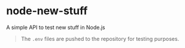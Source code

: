 # node-new-stuff
A simple API to test new stuff in Node.js

> The `.env` files are pushed to the repository for testing purposes.